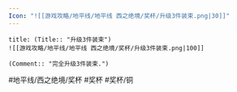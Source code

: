 ```yaml
---
Icon: "![[游戏攻略/地平线/地平线 西之绝境/奖杯/升级3件装束.png|30]]"
---
```

```ad-common-bronze-trophy
title: (Title:: "升级3件装束")
![[游戏攻略/地平线/地平线 西之绝境/奖杯/升级3件装束.png|100]]

(Comment:: "完全升级3件装束.")
```

#地平线/西之绝境/奖杯 #奖杯 #奖杯/铜
